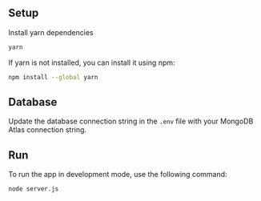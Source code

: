 ## Setup

Install yarn dependencies

```bash
yarn
```

If yarn is not installed, you can install it using npm:

```bash
npm install --global yarn
```

## Database

Update the database connection string in the `.env` file with your MongoDB Atlas connection string.

## Run

To run the app in development mode, use the following command:

```bash
node server.js
```

